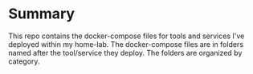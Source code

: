 # Summary

This repo contains the docker-compose files for tools and services I've deployed within my home-lab. The docker-compose files are in folders named after the tool/service they deploy. The folders are organized by category.

